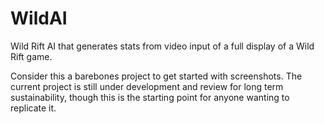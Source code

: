 # WildAI
Wild Rift AI that generates stats from video input of a full display of a Wild Rift game.

Consider this a barebones project to get started with screenshots. The current project is still under development and review for long term sustainability, though this is the starting point for anyone wanting to replicate it.
